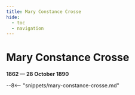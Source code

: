 ```yaml
---
title: Mary Constance Crosse
hide:
  - toc
  - navigation 
---
```


# Mary Constance Crosse

**1862 — 28 October 1890**

--8<-- "snippets/mary-constance-crosse.md"
